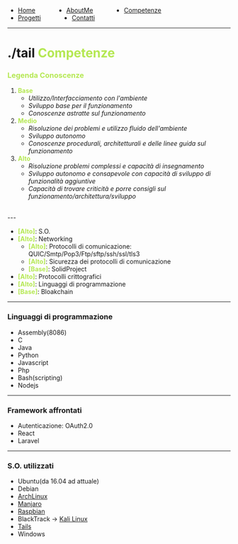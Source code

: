 <style>
.link-menu {
    float: left;
    margin-right: 5em;
}
ul{
overflow: hidden;
}
img{
    width: 200;
    height: 200;
}
strong{
  color: #b5e853
}
</style>

<ul>
  <li class="link-menu">
    <a href="/">Home</a>
  </li>
  <li class="link-menu">
    <a href="/aboutme">AboutMe</a>
  </li>
  <li class="link-menu">
    <a href="/competenze">Competenze</a>
  </li>
  <li class="link-menu">
    <a href="/progetti">Progetti</a>
  </li>
  <li class="link-menu">
    <a href="/contatti">Contatti</a>
  </li>
</ul>

---

# ./tail **Competenze**

### **Legenda Conoscenze**
1. **Base**
   - _Utilizzo/Interfacciamento con l'ambiente_
   - _Sviluppo base per il funzionamento_
   - _Conoscenze astratte sul funzionamento_
2. **Medio**
   - _Risoluzione dei problemi e utilizzo fluido dell'ambiente_
   - _Sviluppo autonomo_
   - _Conoscenze procedurali, architetturali e delle linee guida sul funzionamento_
3. **Alto**
   - _Risoluzione problemi complessi e capacità di insegnamento_
   - _Sviluppo autonomo e consapevole con capacità di sviluppo di funzionalità aggiuntive_
   - _Capacità di trovare criticità e porre consigli sul funzionamento/architettura/sviluppo_

<br>
---

- **[Alto]**: S.O.
- **[Alto]**: Networking
  - **[Alto]**: Protocolli di comunicazione: QUIC/Smtp/Pop3/Ftp/sftp/ssh/ssl/tls3
  - **[Alto]**: Sicurezza dei protocolli di comunicazione
  - **[Base]**: SolidProject
- **[Alto]**: Protocolli crittografici
- **[Alto]**: Linguaggi di programmazione
- **[Base]**: Bloakchain

---

### Linguaggi di programmazione
- Assembly(8086)
- C
- Java
- Python
- Javascript
- Php
- Bash(scripting)
- Nodejs

---

### Framework affrontati
- Autenticazione: OAuth2.0
- React
- Laravel

---

### S.O. utilizzati
- Ubuntu(da 16.04 ad attuale)
- Debian
- [ArchLinux](https://archlinux.org/)
- [Manjaro](https://manjaro.org/)
- [Raspbian](https://www.raspbian.org/)
- BlackTrack -> [Kali Linux](https://www.kali.org/)
- [Tails](https://tails.boum.org/install/index.it.html)
- Windows
